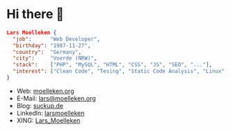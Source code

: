 # Hi there 👋

```json
Lars Moelleken {
  "job":      "Web Developer",
  "birthday": "1987-11-27",
  "country":  "Germany",
  "city":     "Voerde (NRW)",
  "stack":    ["PHP", "MySQL", "HTML", "CSS", "JS", "SEO", "..."],
  "interest": ["Clean Code", "Tesing", "Static Code Analysis", "Linux", "..."]
}
```

- Web: [moelleken.org](https://moelleken.org/)
- E-Mail: [lars@moelleken.org](mailto:lars@moelleken.org)
- Blog: [suckup.de](https://suckup.de/)
- LinkedIn: [larsmoelleken](https://www.linkedin.com/in/larsmoelleken/)
- XING: [Lars_Moelleken](https://www.xing.com/profile/Lars_Moelleken/)
